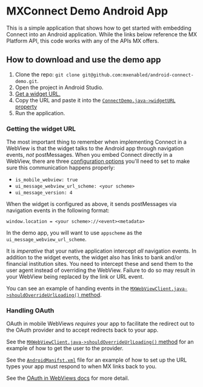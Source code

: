 # MXConnect Demo Android App
This is a simple application that shows how to get started with embedding Connect into an Android application. While the links below reference the MX Platform API, this code works with any of the APIs MX offers.


## How to download and use the demo app
1. Clone the repo: `git clone git@github.com:mxenabled/android-connect-demo.git`.
2. Open the project in Android Studio.
3. [Get a widget URL.](https://docs.mx.com/api#request_a_connect_url)
4. Copy the URL and paste it into the [`ConnectDemo.java->widgetURL` property](https://github.com/mxenabled/android-connect-demo/blob/main/app/src/main/java/com/example/atriumconnectdemo/ConnectDemo.java#L19)
5. Run the application.

### Getting the widget URL
The most important thing to remember when implementing Connect in a WebView is that the widget talks to the Android app through navigation events, *not* postMessages. When you embed Connect directly in a WebView, there are three [configuration options](https://docs.mx.com/api#request_a_connect_url) you'll need to set to make sure this communication happens properly:
- `is_mobile_webview: true`
- `ui_message_webview_url_scheme: <your scheme>`
- `ui_message_version: 4`

When the widget is configured as above, it sends postMessages via navigation events in the following format:

`window.location = <your scheme>://<event><metadata>`

In the demo app, you will want to use `appscheme` as the `ui_message_webview_url_scheme`.

It is *imperative* that your native application intercept *all* navigation events. In addition to the widget events, the widget also has links to bank and/or financial institution sites. You need to intercept these and send them to the user agent instead of overriding the WebView. Failure to do so may result in your WebView being replaced by the link or URL event.

You can see an example of handing events in the [`MXWebViewClient.java->shouldOverrideUrlLoading()` method](https://github.com/mxenabled/android-connect-demo/blob/main/app/src/main/java/com/example/atriumconnectdemo/MXWebViewClient.java#L30-L60).


### Handling OAuth
OAuth in mobile WebViews *requires* your app to facilitate the redirect out to the OAuth provider and to accept redirects back to your app.

See the [`MXWebViewClient.java->shouldOverrideUrlLoading()` method](https://github.com/mxenabled/android-connect-demo/blob/main/app/src/main/java/com/example/atriumconnectdemo/MXWebViewClient.java#L57-L97) for an example of how to get the user to the provider.

See the [`AndroidManifst.xml`](https://github.com/mxenabled/android-connect-demo/blob/main/app/src/main/AndroidManifest.xml#L21-L30) file for an example of how to set up the URL types your app must respond to when MX links back to you.

See the [OAuth in WebViews docs](https://docs.mx.com/api#dealing_with_oauth_in_webviews) for more detail.

